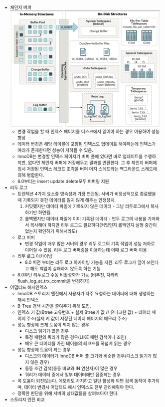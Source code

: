 - 체인지 버퍼
  ![alt text](img/image-18.png)
  - 변경 작업을 할 때 인덱스 페이지를 디스크에서 읽어야 하는 경우 이용하여 성능 향상
  - 데이터 변경은 해당 테이블에 포함된 인덱스도 업데이트 해야하는데 인덱스가 여러개 존재한다면 성능이 저하될 수 있음.
  - InnoDB는 변경할 인덱스 페이지가 버퍼 풀에 있다면 바로 업데이트를 수행하지만, 없다면 체인지 버퍼에 저장해두고 결과를 반환한다. 그 후 체인지 버퍼에 임시 저장된 인덱스 레코드 조각을 버퍼 머지 스레드라는 백그라운드 스레드에 의해 병합한다.
  - 8.0부터는 insert update delete모두 버퍼링 지원
- 리두 로그
  - 트랜잭션 4가지 요소중 영속성과 가장 연관됨. 서버가 비정상적으로 종료됐을때 기록되지 못한 데이터를 잃지 않게 해주는 안정장치.
    1. 커밋됐지만 데이터 파일에 기록되지 않은 데이터 - 그냥 리두로그에서 복사하기만 하면됨.
    2. 롤백됐지만 데이터 파일에 이미 기록된 데이터 - 언두 로그의 내용을 가져와서 복사해야 하지만 리두 로그도 필요하다(커밋인지 롤백인지 실행 중간이었는지 확인하기 위해서라도)
  - 로그 버퍼
    - 변경 작업이 매우 많은 서버의 경우 리두 로그의 기록 작업이 성능 저하로 이어질 수 있음. 리두 로그 버퍼링을 이용하는데 이때 로그 버퍼 이용
  - 리두 로그 아카이빙
    - 8.0 버전 부터는 리두 로그 아카이빙 기능을 지원. 리두 로그가 덮어 쓰인다고 해도 백업이 실패하지 않도록 하는 기능
  - 8.0부턴 리두로그 수동 비활성화가 가능 (비추천, 차라리 flush_log_at_trx_commit을 변경하자)
- 어댑티드 해시인덱스
  - InnoDB 스토리지 엔진에서 사용자가 자주 요청하는 데이터에 대해 생성하는 해시 인덱스
  - B-Tree 검색 시간을 줄여주기 위해 도입.
  - 인덱스 키 값(Btree 고유번호 + 실제 Btree키 값 // 유니크한 값) + 데이터 페이지 주소(실제 키 값이 저장된 데이터 페이지의 메모리 주소)
  - 성능 향상에 크게 도움이 되지 않는 경우
    - 디스크 읽기가 많은 경우
    - 특정 패턴의 쿼리가 많은 경우(LIKE 패턴 검색이나 조인)
    - 매우 큰 데이터를 가진 테이블의 레코드를 폭넓게 읽는 경우
  - 성능 향상에 도움이 되는 경우
    - 디스크의 데이터가 InnoDB 버퍼 풀 크기와 비슷한 경우(디스크 읽기가 많지 않은 경우)
    - 동등 조건 검색(동등 비교와 IN 연산자)이 많은 경우
    - 쿼리가 데이터 중에서 일부 데이터에만 집중되는 경우
  - 꼭 도움이 되진않는다. 메모리도 차지하고 일단 활성화 되면 검색 동작이 추가되며, 데이터 변경시 어댑티드 해시 인덱스도 전부 관리해줘야 한다.
  - 정확한 판단을 위해 서버의 상태값들을 살펴보아야 한다.
- 스토리지 엔진 비교
